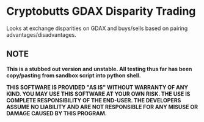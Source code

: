 # Cryptobutts GDAX Disparity Trading

Looks at exchange disparities on GDAX and buys/sells based on pairing advantages/disadvantages.

## **NOTE**

**This is a stubbed out version and unstable.  All testing thus far has been copy/pasting from sandbox script into python shell.**

**THIS SOFTWARE IS PROVIDED "AS IS" WITHOUT WARRANTY OF ANY KIND. YOU MAY USE THIS SOFTWARE AT YOUR OWN RISK. THE USE IS COMPLETE RESPONSIBILITY OF THE END-USER. THE DEVELOPERS ASSUME NO LIABILITY AND ARE NOT RESPONSIBLE FOR ANY MISUSE OR DAMAGE CAUSED BY THIS PROGRAM.**